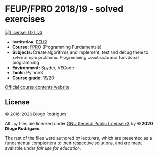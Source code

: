# FEUP/FPRO 2018/19 - solved exercises

[![License: GPL v3](https://img.shields.io/badge/License-GPLv3-blue.svg)](https://www.gnu.org/licenses/gpl-3.0)

- **Institution:** [FEUP](https://sigarra.up.pt/feup/en/web_page.Inicial)
- **Course:** [FPRO](https://sigarra.up.pt/feup/en/UCURR_GERAL.FICHA_UC_VIEW?pv_ocorrencia_id=419983) (Programming Fundamentals)
- **Subjects:** Create algorithms and implement, test and debug them to solve simple problems. Programming constructs and functional programming
- **Environment:** Spyder, VSCode
- **Tools:** Python3
- **Course grade:** 19/20

[Official course contents website](https://web.fe.up.pt/~jlopes/doku.php/teach/fpro/index)

## License

© 2018-2020 Diogo Rodrigues

All `.py` files are licensed under [GNU General Public License v3](LICENSE) by **© 2020 Diogo Rodrigues**.

The rest of the files were authored by lecturers, which are presented as a fundamental complement to their respective solutions, and are made available under *fair use for education*.
